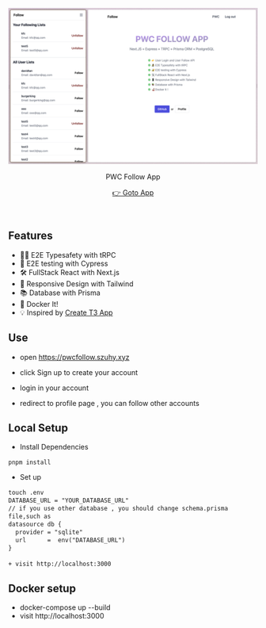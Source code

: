 <p align='center'>
<img src="./screenshots/follow.png"/>
</p>

<p align='center'>
PWC Follow App</a>
</p>

<p align='center'>
<a href='https://follow.szuhy.xyz'/>👉 Goto App</a>
</p>
<br>

## Features

- 🧙‍♂️ E2E Typesafety with tRPC
- 🔐 E2E testing with Cypress
- 🛠 FullStack React with Next.js
- 📱 Responsive Design with Tailwind
- 📚 Database with Prisma
- 🚢 Docker It!
- 💡 Inspired by [Create T3 App](https://create.t3.gg/)

## Use

- open https://pwcfollow.szuhy.xyz

- click Sign up to create your account
- login in your account
- redirect to profile page , you can follow other accounts

## Local Setup

- Install Dependencies

```
pnpm install
```

- Set up

```
touch .env
DATABASE_URL = "YOUR_DATABASE_URL"
// if you use other database , you should change schema.prisma file,such as
datasource db {
  provider = "sqlite"
  url      =  env("DATABASE_URL")
}

+ visit http://localhost:3000

```

## Docker setup

- docker-compose up --build
- visit http://localhost:3000
